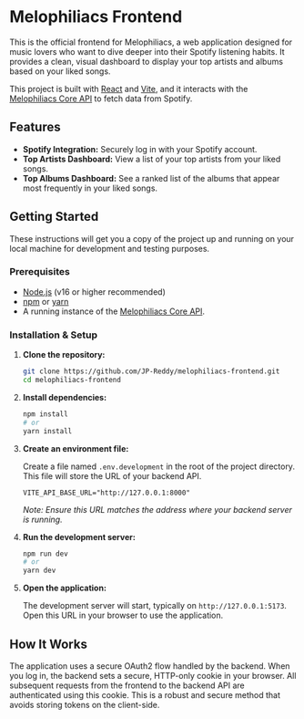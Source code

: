 # Melophiliacs Frontend

This is the official frontend for Melophiliacs, a web application designed for music lovers who want to dive deeper into their Spotify listening habits. It provides a clean, visual dashboard to display your top artists and albums based on your liked songs.

This project is built with [React](https://reactjs.org/) and [Vite](https://vitejs.dev/), and it interacts with the [Melophiliacs Core API](https://github.com/JP-Reddy/melophiliacs-core) to fetch data from Spotify.

## Features

- **Spotify Integration:** Securely log in with your Spotify account.
- **Top Artists Dashboard:** View a list of your top artists from your liked songs.
- **Top Albums Dashboard:** See a ranked list of the albums that appear most frequently in your liked songs.

## Getting Started

These instructions will get you a copy of the project up and running on your local machine for development and testing purposes.

### Prerequisites

- [Node.js](https://nodejs.org/) (v16 or higher recommended)
- [npm](https://www.npmjs.com/) or [yarn](https://yarnpkg.com/)
- A running instance of the [Melophiliacs Core API](https://github.com/JP-Reddy/melophiliacs-core).

### Installation & Setup

1.  **Clone the repository:**
    ```sh
    git clone https://github.com/JP-Reddy/melophiliacs-frontend.git
    cd melophiliacs-frontend
    ```

2.  **Install dependencies:**
    ```sh
    npm install
    # or
    yarn install
    ```

3.  **Create an environment file:**

    Create a file named `.env.development` in the root of the project directory. This file will store the URL of your backend API.

    ```
    VITE_API_BASE_URL="http://127.0.0.1:8000"
    ```

    *Note: Ensure this URL matches the address where your backend server is running.*

4.  **Run the development server:**
    ```sh
    npm run dev
    # or
    yarn dev
    ```

5.  **Open the application:**

    The development server will start, typically on `http://127.0.0.1:5173`. Open this URL in your browser to use the application.

## How It Works

The application uses a secure OAuth2 flow handled by the backend. When you log in, the backend sets a secure, HTTP-only cookie in your browser. All subsequent requests from the frontend to the backend API are authenticated using this cookie. This is a robust and secure method that avoids storing tokens on the client-side.
